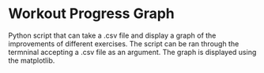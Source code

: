 # Workout Progress Graph

Python script that can take a .csv file and display a graph of the improvements of different exercises. The script can be ran through the termninal accepting a .csv file as an argument. The graph is displayed using the matplotlib. 
